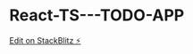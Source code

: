# React-TS---TODO-APP

[Edit on StackBlitz ⚡️](https://stackblitz.com/edit/stackblitz-starters-tjnyov)